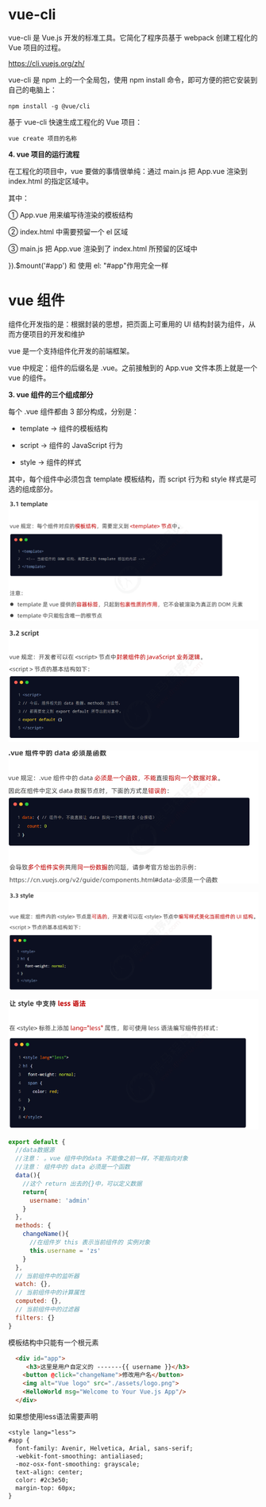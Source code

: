 # vue-cli

vue-cli 是 Vue.js 开发的标准工具。它简化了程序员基于 webpack 创建工程化的 Vue 项目的过程。



https://cli.vuejs.org/zh/





vue-cli 是 npm 上的一个全局包，使用 npm install 命令，即可方便的把它安装到自己的电脑上：

`npm install -g @vue/cli`



基于 vue-cli 快速生成工程化的 Vue 项目：

`vue create 项目的名称`



**4. vue 项目的运行流程**

在工程化的项目中，vue 要做的事情很单纯：通过 main.js 把 App.vue 渲染到 index.html 的指定区域中。

其中：

① App.vue 用来编写待渲染的模板结构

② index.html 中需要预留一个 el 区域

③ main.js 把 App.vue 渲染到了 index.html 所预留的区域中



}).$mount('#app') 和 使用 el: "#app"作用完全一样





# **vue 组件**

组件化开发指的是：根据封装的思想，把页面上可重用的 UI 结构封装为组件，从而方便项目的开发和维护



vue 是一个支持组件化开发的前端框架。

vue 中规定：组件的后缀名是 .vue。之前接触到的 App.vue 文件本质上就是一个 vue 的组件。



**3. vue 组件的三个组成部分**

每个 .vue 组件都由 3 部分构成，分别是：

- template -> 组件的模板结构

- script -> 组件的 JavaScript 行为

- style -> 组件的样式

其中，每个组件中必须包含 template 模板结构，而 script 行为和 style 样式是可选的组成部分。

![image-20210827093444300](README.assets/image-20210827093444300.png)



![image-20210827093524785](README.assets/image-20210827093524785.png)

![image-20210827093543089](README.assets/image-20210827093543089.png)

![image-20210827093600147](README.assets/image-20210827093600147.png)



![image-20210827093615269](README.assets/image-20210827093615269.png)









```js
export default {
  //data数据源
  //注意： 。vue 组件中的data 不能像之前一样，不能指向对象
  //注意： 组件中的 data 必须是一个函数
  data(){
    //这个 return 出去的{}中，可以定义数据
    return{
      username: 'admin'
    }
  },
  methods: {
    changeName(){
      //在组件岁 this 表示当前组件的 实例对象
      this.username = 'zs'
    }
  },
  // 当前组件中的监听器
  watch: {},
  // 当前组件中的计算属性
  computed: {},
  // 当前组件中的过滤器
  filters: {}
}
```



模板结构中只能有一个根元素

```html
  <div id="app">
     <h3>这里是用户自定义的 -------{{ username }}</h3>
    <button @click="changeName">修改用户名</button>
    <img alt="Vue logo" src="./assets/logo.png">
    <HelloWorld msg="Welcome to Your Vue.js App"/>
  </div>
```

如果想使用less语法需要声明

```less
<style lang="less">
#app {
  font-family: Avenir, Helvetica, Arial, sans-serif;
  -webkit-font-smoothing: antialiased;
  -moz-osx-font-smoothing: grayscale;
  text-align: center;
  color: #2c3e50;
  margin-top: 60px;
}
```

